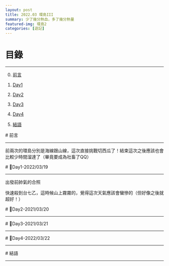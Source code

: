 ```yaml
---
layout: post
title: 2022.03 環島III
summary: 少了幾分熱血，多了幾分熱量
featured-img: 環島2
categories: [遊記]
---
```


# 目錄

***

0. [前言](#前言)

1. [Day1](#Day1)

2. [Day2](#Day2)

3. [Day3](#Day3)

4. [Day4](#Day4)

5. [結語](#結語)



<a name="前言"/>
# 前言

***

前兩次的環島分別是海線跟山線，這次直接挑戰切西瓜了！結束這次之後應該也會比較少時間溜達了（畢竟要成為社畜了QQ）


<a name="Day1"/>
# 📍Day1-2022/03/19

***

出發前帥氣的合照

快速殺到台七乙，這時候山上霧霧的，覺得這次天氣應該會蠻慘的（但好像之後就超好！）

<a name="Day2"/>
# 📍Day2-2021/03/20

***



<a name="Day3"/>
# 📍Day3-2021/03/21

***



<a name="Day4"/>
# 📍Day4-2022/03/22

***



<a name="結語"/>
# 結語

***





          
                        
